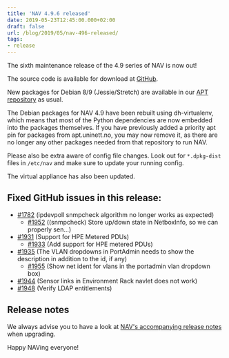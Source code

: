 ```yaml
---
title: 'NAV 4.9.6 released'
date: 2019-05-23T12:45:00.000+02:00
draft: false
url: /blog/2019/05/nav-496-released/
tags:
- release
---
```


The sixth maintenance release of the 4.9 series of NAV is now out!

The source code is available for download at [GitHub](https://github.com/UNINETT/nav/releases).

New packages for Debian 8/9 (Jessie/Stretch) are available in our [APT repository](https://nav.uninett.no/install-instructions/#debian) as usual.

The Debian packages for NAV 4.9 have been rebuilt using dh-virtualenv, which means that most of the Python dependencies are now embedded into the packages themselves. If you have previously added a priority apt pin for packages from apt.uninett.no, you may now remove it, as there are no longer any other packages needed from that repository to run NAV.

Please also be extra aware of config file changes. Look out for `*.dpkg-dist` files in `/etc/nav` and make sure to update your running config.

The virtual appliance has also been updated.

## Fixed GitHub issues in this release:

*   [#1782](https://github.com/Uninett/nav/pull/1782) (ipdevpoll snmpcheck algorithm no longer works as expected)
    *   [#1952](https://github.com/Uninett/nav/pull/1952) ((snmpcheck) Store up/down state in NetboxInfo, so we can properly sen…)
*   [#1931](https://github.com/Uninett/nav/issues/1931) (Support for HPE Metered PDUs)
    *   [#1933](https://github.com/Uninett/nav/pull/1933) (Add support for HPE metered PDUs)
*   [#1935](https://github.com/Uninett/nav/issues/1935) (The VLAN dropdowns in PortAdmin needs to show the description in addition to the id, if any)
    *   [#1955](https://github.com/Uninett/nav/pull/1955) (Show net ident for vlans in the portadmin vlan dropdown box)
*   [#1944](https://github.com/Uninett/nav/issues/1944) (Sensor links in Environment Rack navlet does not work)
*   [#1948](https://github.com/Uninett/nav/pull/1948) (Verify LDAP entitlements)

## Release notes

We always advise you to have a look at [NAV's accompanying release notes](https://nav.uninett.no/doc/4.9/release-notes.html#nav-4-9) when upgrading.

Happy NAVing everyone!

